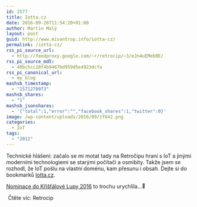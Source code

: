```yaml
---
id: 2577
title: Iotta.cz
date: 2016-09-26T11:54:20+01:00
author: Martin Malý
layout: post
guid: http://www.misantrop.info/iotta-cz/
permalink: /iotta-cz/
rss_pi_source_url:
  - http://feedproxy.google.com/~r/retrocip/~3/eJn4uEMeb0E/
rss_pi_source_md5:
  - 40bc5cc28f4b9467bd959d5e4923dcfa
rss_pi_canonical_url:
  - my_blog
mashsb_timestamp:
  - "1571278073"
mashsb_shares:
  - "1"
mashsb_jsonshares:
  - '{"total":1,"error":"","facebook_shares":1,"twitter":0}'
image: /wp-content/uploads/2016/09/1f642.png
categories:
  - IoT
tags:
  - "2012"
---
```

Technické hlášení: začalo se mi motat tady na Retročipu hraní s IoT a jinými moderními technologiemi se starými počítači a osmibity. Takže jsem se rozhodl, že IoT pošlu na vlastní doménu, kam přesunu i obsah. Dejte si do bookmarků [Iotta.cz](http://iotta.cz).

[Nominace do Křišťálové Lupy 2016](http://kristalova.lupa.cz/hlasovani/?setSubjects=906) to trochu urychlila&#8230;<img src="https://s.w.org/images/core/emoji/2/72x72/1f642.png" alt="&#x1f642;" class="wp-smiley" style="height: 1em;max-height: 1em" /> 

<img src="http://feeds.feedburner.com/~r/retrocip/~4/eJn4uEMeb0E" height="1" width="1" alt="" />  
Čtěte víc: Retrocip